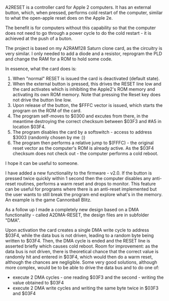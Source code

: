 A2RESET is a controller card for Apple 2 computers. It has an external button, which, when pressed, performs cold restart of the computer, similar to what the open-apple reset does on the Apple 2e.

The benefit is for computers without this capability so that the computer does not need to go through a power cycle to do the cold restart - it is achieved at the push of a buton.

The project is based on my A2RAM128 Saturn clone card, as the circuitry is very similar. I only needed to add a diode and a resistor, reprogram the PLD and change the RAM for a ROM to hold some code.

In essence, what the card does is:

1. When "normal" RESET is issued the card is deactivated (default state).
2. When the external button is pressed, this drives the RESET line low and the card activates which is inhibiting the Apple2's ROM memory and activating its own ROM memory. Note that pressing the Reset key does not drive the button line low.
3. Upon release of the button, the $FFFC vector is issued, which starts the program on the ROM of the card.
4. The program self-moves to $0300 and excutes from there, in the meantime destroying the correct checksum between $03F3 and #A5 in location $03F4.
5. The program disables the card by a softswitch - access to address $3003 (randomly chosen by me :))
6. The program then performs a relative jump to $(FFFC) - the original reset vector as the computer's ROM is already active. As the $03F4 checksum does not check out - the computer performs a cold reboot.

I hope it can be useful to someone.

I have added a new functionality to the firmware - v2.0. If the button is pressed twice quickly within 1 second then the computer disables any anti-reset routines, performs a warm reset and drops to monitor. This feature can be useful for programs where there is an anti-reset implemented but the user wants to still break the program end explore what's in the memory. An example is the game Cannonball Blitz.

As a follow up I made a completely new design based on a DMA functionality - called A2DMA-RESET, the design files are in subfolder "DMA".

Upon activation the card creates a single DMA write cycle to address $03F4, while the data bus is not driven, leading to a random byte being written to $03F4. Then, the DMA cycle is ended and the RESET line is asserted briefly which causes cold reboot.
Room for improvement: as the data bus is not driven, there is theoretical chance that the correct value is randomly hit and entered in $03F4, which would then do a warm reset, although the chances are negligible. Some very good solutions, although more complex, would be to be able to drive the data bus and to do one of:
  - execute 2 DMA cycles - one reading $03F3 and the second - writing the value obtained to $03F4
  - execute 2 DMA write cycles and writing the same byte twice in $03F3 and $03F4
